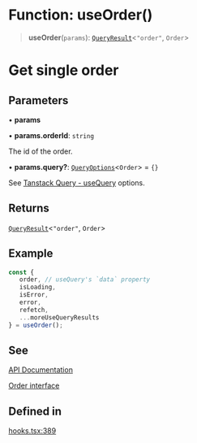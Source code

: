 # Function: useOrder()

> **useOrder**(`params`): [`QueryResult`](/docs/SDK%20React%20Provider/type-aliases/QueryResult.md)\<`"order"`, `Order`\>

# Get single order

## Parameters

• **params**

• **params.orderId**: `string`

The id of the order.

• **params.query?**: [`QueryOptions`](/docs/SDK%20React%20Provider/type-aliases/QueryOptions.md)\<`Order`\> = `{}`

See [Tanstack Query - useQuery](https://tanstack.com/query/latest/docs/framework/react/reference/useQuery) options.

## Returns

[`QueryResult`](/docs/SDK%20React%20Provider/type-aliases/QueryResult.md)\<`"order"`, `Order`\>

## Example

```ts
const {
   order, // useQuery's `data` property
   isLoading,
   isError,
   error,
   refetch,
   ...moreUseQueryResults
} = useOrder();
```

## See

[API Documentation](https://monerium.dev/api-docs#operation/order)

[Order interface](/docs/SDK/interfaces/Order.md)

## Defined in

[hooks.tsx:389](https://github.com/monerium/js-monorepo/blob/main/packages/sdk-react-provider/src/lib/hooks.tsx#L389)
